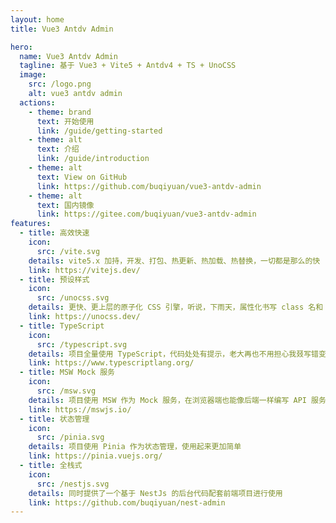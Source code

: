 ```yaml
---
layout: home
title: Vue3 Antdv Admin

hero:
  name: Vue3 Antdv Admin
  tagline: 基于 Vue3 + Vite5 + Antdv4 + TS + UnoCSS
  image:
    src: /logo.png
    alt: vue3 antdv admin
  actions:
    - theme: brand
      text: 开始使用
      link: /guide/getting-started
    - theme: alt
      text: 介绍
      link: /guide/introduction
    - theme: alt
      text: View on GitHub
      link: https://github.com/buqiyuan/vue3-antdv-admin
    - theme: alt
      text: 国内镜像
      link: https://gitee.com/buqiyuan/vue3-antdv-admin
features:
  - title: 高效快速
    icon:
      src: /vite.svg
    details: vite5.x 加持，开发、打包、热更新、热加载、热替换，一切都是那么的快
    link: https://vitejs.dev/
  - title: 预设样式
    icon:
      src: /unocss.svg
    details: 更快、更上层的原子化 CSS 引擎，听说，下雨天，属性化书写 class 名和 vue3 更配哦
    link: https://unocss.dev/
  - title: TypeScript
    icon:
      src: /typescript.svg
    details: 项目全量使用 TypeScript，代码处处有提示，老大再也不用担心我叕写错变量名了
    link: https://www.typescriptlang.org/
  - title: MSW Mock 服务
    icon:
      src: /msw.svg
    details: 项目使用 MSW 作为 Mock 服务，在浏览器端也能像后端一样编写 API 服务
    link: https://mswjs.io/
  - title: 状态管理
    icon:
      src: /pinia.svg
    details: 项目使用 Pinia 作为状态管理，使用起来更加简单
    link: https://pinia.vuejs.org/
  - title: 全栈式
    icon:
      src: /nestjs.svg
    details: 同时提供了一个基于 NestJs 的后台代码配套前端项目进行使用
    link: https://github.com/buqiyuan/nest-admin
---
```


